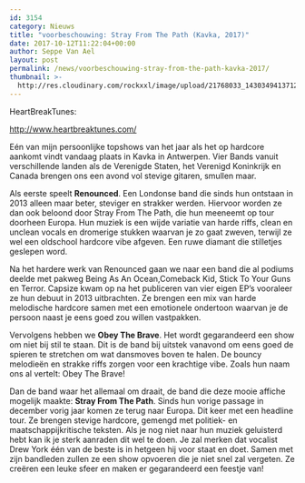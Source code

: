 ```yaml
---
id: 3154
category: Nieuws
title: "voorbeschouwing: Stray From The Path (Kavka, 2017)"
date: 2017-10-12T11:22:04+00:00
author: Seppe Van Ael
layout: post
permalink: /news/voorbeschouwing-stray-from-the-path-kavka-2017/
thumbnail: >-
  http://res.cloudinary.com/rockxxl/image/upload/21768033_1430349413712882_6535907887110210513_n.jpg
---
```

HeartBreakTunes:

http://www.heartbreaktunes.com/

Eén van mijn persoonlijke topshows van het jaar als het op hardcore aankomt vindt vandaag plaats in Kavka in Antwerpen. Vier Bands vanuit verschillende landen als de Verenigde Staten, het Verenigd Koninkrijk en Canada brengen ons een avond vol stevige gitaren, smullen maar.

Als eerste speelt **Renounced**. Een Londonse band die sinds hun ontstaan in 2013 alleen maar beter, steviger en strakker werden. Hiervoor worden ze dan ook beloond door Stray From The Path, die hun meeneemt op tour doorheen Europa. Hun muziek is een wijde variatie van harde riffs, clean en unclean vocals en dromerige stukken waarvan je zo gaat zweven, terwijl ze wel een oldschool hardcore vibe afgeven. Een ruwe diamant die stilletjes geslepen word.



Na het hardere werk van Renounced gaan we naar een band die al podiums deelde met pakweg Being As An Ocean,Comeback Kid, Stick To Your Guns en Terror. Capsize kwam op na het publiceren van vier eigen EP’s vooraleer ze hun debuut in 2013 uitbrachten. Ze brengen een mix van harde melodische hardcore samen met een emotionele ondertoon waarvan je de persoon naast je eens goed zou willen vastpakken.



Vervolgens hebben we **Obey The Brave**. Het wordt gegarandeerd een show om niet bij stil te staan. Dit is de band bij uitstek vanavond om eens goed de spieren te stretchen om wat dansmoves boven te halen. De bouncy melodieën en strakke riffs zorgen voor een krachtige vibe. Zoals hun naam ons al vertelt: Obey The Brave!



Dan de band waar het allemaal om draait, de band die deze mooie affiche mogelijk maakte: **Stray From The Path**. Sinds hun vorige passage in december vorig jaar komen ze terug naar Europa. Dit keer met een headline tour. Ze brengen stevige hardcore, gemengd met politiek- en maatschappijkritische teksten. Als je nog niet naar hun muziek geluisterd hebt kan ik je sterk aanraden dit wel te doen. Je zal merken dat vocalist Drew York één van de beste is in hetgeen hij voor staat en doet. Samen met zijn bandleden zullen ze een show opvoeren die je niet snel zal vergeten. Ze creëren een leuke sfeer en maken er gegarandeerd een feestje van!